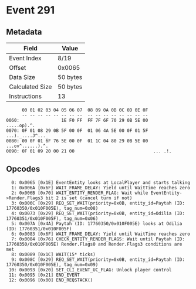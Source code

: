 # Event 291

## Metadata

| Field           | Value    |
|-----------------|----------|
| Event Index     | 8/19     |
| Offset          | 0x0065   |
| Data Size       | 50 bytes |
| Calculated Size | 50 bytes |
| Instructions    | 13       |

```
      00 01 02 03 04 05 06 07  08 09 0A 0B 0C 0D 0E 0F
      -- -- -- -- -- -- -- --  -- -- -- -- -- -- -- --
0060:                1E F0 FF  FF 7F 6F 70 29 0B 5E 00       .....op).^.
0070: 0F 01 08 29 0B 5F 00 0F  01 06 4A 5E 00 0F 01 5F  ...)._....J^..._
0080: 00 0F 01 6F 76 5E 00 0F  01 1C 04 80 29 0B 5E 00  ...ov^......).^.
0090: 0F 01 09 20 00 21 00                              ... .!.         
```

## Opcodes

```
  0: 0x0065 [0x1E] EventEntity looks at LocalPlayer and starts talking
  1: 0x006A [0x6F] WAIT_FRAME_DELAY: Yield until WaitTime reaches zero
  2: 0x006B [0x70] WAIT_ENTITY_RENDER_FLAG: Wait while EventEntity->Render.Flags3 bit 2 is set (cancel turn if not)
  3: 0x006C [0x29] REQ_SET_WAIT(priority=0x0B, entity_id=Paytah (ID: 17760350/0x010F005E), tag_num=0x08)
  4: 0x0073 [0x29] REQ_SET_WAIT(priority=0x0B, entity_id=Odilia (ID: 17760351/0x010F005F), tag_num=0x06)
  5: 0x007A [0x4A] Paytah (ID: 17760350/0x010F005E) looks at Odilia (ID: 17760351/0x010F005F)
  6: 0x0083 [0x6F] WAIT_FRAME_DELAY: Yield until WaitTime reaches zero
  7: 0x0084 [0x76] CHECK_ENTITY_RENDER_FLAGS: Wait until Paytah (ID: 17760350/0x010F005E) Render.Flags0 and Render.Flags3 conditions are met
  8: 0x0089 [0x1C] WAIT(15* ticks)
  9: 0x008C [0x29] REQ_SET_WAIT(priority=0x0B, entity_id=Paytah (ID: 17760350/0x010F005E), tag_num=0x09)
 10: 0x0093 [0x20] SET_CLI_EVENT_UC_FLAG: Unlock player control
 11: 0x0095 [0x21] END_EVENT
 12: 0x0096 [0x00] END_REQSTACK()
```

